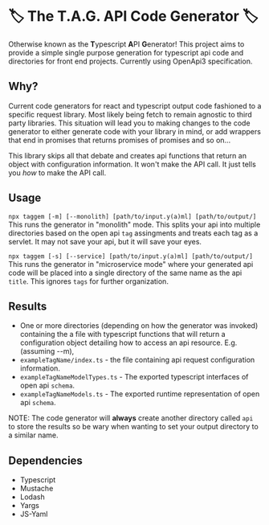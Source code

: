 # 🏷️ The T.A.G. API Code Generator 🏷️

Otherwise known as the **T**ypescript **A**PI **G**enerator!
This project aims to provide a simple single purpose generation for typescript api code and directories for front end projects. Currently using OpenApi3 specification.

## Why?

Current code generators for react and typescript output code fashioned to a specific request library. Most likely being fetch to remain agnostic to third party libraries. This situation will lead you to making changes to the code generator to either generate code with your library in mind, or add wrappers that end in promises that returns promises of promises and so on...

This library skips all that debate and creates api functions that return an object with configuration information. It won't make the API call. It just tells you _how_ to make the API call.

## Usage

`npx taggem [-m] [--monolith] [path/to/input.y(a)ml] [path/to/output/]`
This runs the generator in "monolith" mode.
This splits your api into multiple directories based on the open api `tag` assingments and
treats each tag as a servlet. It may not save your api, but it will save your eyes.

`npx taggem [-s] [--service] [path/to/input.y(a)ml] [path/to/output/]`
This runs the generator in "microservice mode" where your generated api code will be placed into a single directory of the same name as the api `title`. This ignores `tags` for further organization.

## Results

-   One or more directories (depending on how the generator was invoked) containing the a file with typescript functions that will return a configuration object detailing how to access an api resource. E.g. (assuming -\-m),
-   `exampleTagName/index.ts` - the file containing api request configuration information.
-   `exampleTagNameModelTypes.ts` - The exported typescript interfaces of open api `schema`.
-   `exampleTagNameModels.ts` - The exported runtime representation of open api `schema`.

NOTE: The code generator will **always** create another directory called `api` to store the results so be wary when wanting to set your output directory to a similar name.

## Dependencies

-   Typescript
-   Mustache
-   Lodash
-   Yargs
-   JS-Yaml
